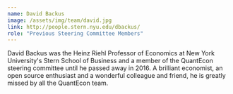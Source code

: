 ```yaml
---
name: David Backus
image: /assets/img/team/david.jpg
link: http://people.stern.nyu.edu/dbackus/
role: "Previous Steering Committee Members"
---
```

David Backus was the Heinz Riehl Professor of Economics at New York University's Stern School of Business and a member of the QuantEcon steering committee until he passed away in 2016. A brilliant economist, an open source enthusiast and a wonderful colleague and friend, he is greatly missed by all the QuantEcon team.
